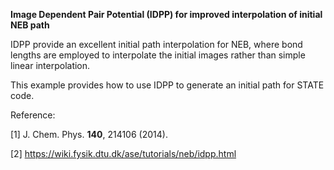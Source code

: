 
**Image Dependent Pair Potential (IDPP) for improved interpolation of initial NEB path**

IDPP provide an excellent initial path interpolation for NEB,
where bond lengths are employed to interpolate the initial images rather than simple linear interpolation.

This example provides how to use IDPP to generate an initial path for STATE code.

Reference:

[1] J. Chem. Phys. **140**, 214106 (2014).

[2] https://wiki.fysik.dtu.dk/ase/tutorials/neb/idpp.html
